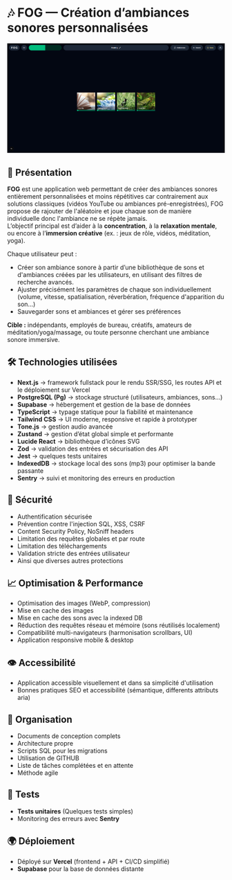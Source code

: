 # 🎶 FOG — Création d’ambiances sonores personnalisées

![screenshot](public/photos/screenshot.png)

## 🌟 Présentation

**FOG** est une application web permettant de créer des ambiances sonores entièrement personnalisées et moins répétitives car contrairement aux solutions classiques (vidéos YouTube ou ambiances pré-enregistrées), FOG propose de rajouter de l'aléatoire et joue chaque son de manière individuelle donc l'ambiance ne se répète jamais.  
L’objectif principal est d’aider à la **concentration**, à la **relaxation mentale**, ou encore à l’**immersion créative** (ex. : jeux de rôle, vidéos, méditation, yoga).

Chaque utilisateur peut :

- Créer son ambiance sonore à partir d’une bibliothèque de sons et d'ambiances créées par les utilisateurs, en utilisant des filtres de recherche avancés.
- Ajuster précisément les paramètres de chaque son individuellement (volume, vitesse, spatialisation, réverbération, fréquence d'apparition du son…)
- Sauvegarder sons et ambiances et gérer ses préférences

**Cible :** indépendants, employés de bureau, créatifs, amateurs de méditation/yoga/massage, ou toute personne cherchant une ambiance sonore immersive.

## 🛠️ Technologies utilisées

- **Next.js** → framework fullstack pour le rendu SSR/SSG, les routes API et le déploiement sur Vercel
- **PostgreSQL (Pg)** → stockage structuré (utilisateurs, ambiances, sons...)
- **Supabase** → hébergement et gestion de la base de données
- **TypeScript** → typage statique pour la fiabilité et maintenance
- **Tailwind CSS** → UI moderne, responsive et rapide à prototyper
- **Tone.js** → gestion audio avancée
- **Zustand** → gestion d’état global simple et performante
- **Lucide React** → bibliothèque d’icônes SVG
- **Zod** → validation des entrées et sécurisation des API
- **Jest** → quelques tests unitaires
- **IndexedDB** → stockage local des sons (mp3) pour optimiser la bande passante
- **Sentry** → suivi et monitoring des erreurs en production

## 🔐 Sécurité

- Authentification sécurisée
- Prévention contre l'injection SQL, XSS, CSRF
- Content Security Policy, NoSniff headers
- Limitation des requêtes globales et par route
- Limitation des téléchargements
- Validation stricte des entrées utilisateur
- Ainsi que diverses autres protections

## 📈 Optimisation & Performance

- Optimisation des images (WebP, compression)
- Mise en cache des images
- Mise en cache des sons avec la indexed DB
- Réduction des requêtes réseau et mémoire (sons réutilisés localement)
- Compatibilité multi-navigateurs (harmonisation scrollbars, UI)
- Application responsive mobile & desktop

## 👁️ Accessibilité

- Application accessible visuellement et dans sa simplicité d'utilisation
- Bonnes pratiques SEO et accessibilité (sémantique, differents attributs aria)

## 📂 Organisation

- Documents de conception complets
- Architecture propre
- Scripts SQL pour les migrations
- Utilisation de GITHUB
- Liste de tâches complétées et en attente
- Méthode agile

## 🧪 Tests

- **Tests unitaires** (Quelques tests simples)
- Monitoring des erreurs avec **Sentry**

## 🌍 Déploiement

- Déployé sur **Vercel** (frontend + API + CI/CD simplifié)
- **Supabase** pour la base de données distante
